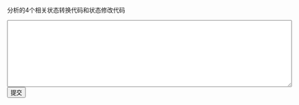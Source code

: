 分析的4个相关状态转换代码和状态修改代码
<div class="active-code">
<textarea rows="10" cols="80"></textarea>
<div><input class="action-submit" type="submit" value="提交"/></div>
</div>